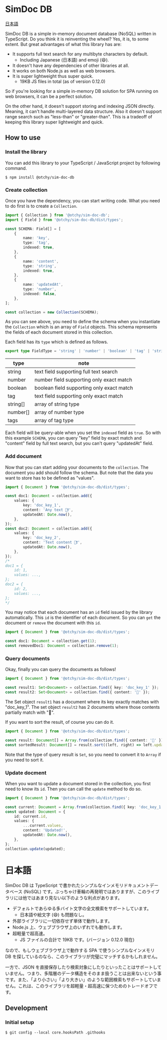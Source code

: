 # SimDoc DB

[日本語](#日本語)

SimDoc DB is a simple in-memory document database (NoSQL) written in TypeScript. Do you think it is reinventing the wheel? Yes, it is, to some extent. But great advantages of what this library has are:

-   It supports full text search for any multibyte characters by default.
    -   Including Japanese (日本語) and emoji (😄).
-   It doesn't have any dependencies of other libraries at all.
-   It works on both Node.js as well as web browsers.
-   It is super lightweight thus super quick.
    -   19KB JS files in total (as of version 0.12.0)

So if you're looking for a simple in-memory DB solution for SPA running on web browsers, it can be a perfect solution.

On the other hand, it doesn't support storing and indexing JSON directly. Meaning, it can't handle multi-layered data structure. Also it doesn't support range search such as "less-than" or "greater-than". This is a tradeoff of keeping this library super lightweight and quick.

## How to use

### Install the library

You can add this library to your TypeScript / JavaScript project by following command.

```
$ npm install @otchy/sim-doc-db
```

### Create collection

Once you have the dependency, you can start writing code. What you need to do first is to create a `Collection`.

```ts
import { Collection } from '@otchy/sim-doc-db';
import { Field } from '@otchy/sim-doc-db/dist/types';

const SCHEMA: Field[] = [
    {
        name: 'key',
        type: 'tag',
        indexed: true,
    },
    {
        name: 'content',
        type: 'string',
        indexed: true,
    },
    {
        name: 'updatedAt',
        type: 'number',
        indexed: false,
    },
];

const collection = new Collection(SCHEMA);
```

As you can see above, you need to define the schema when you instantiate the `Collection` which is an array of `Field` objects. This schema represents the fields of each document stored in this collection.

Each field has its `type` which is defined as follows.

```ts
export type FieldType = 'string' | 'number' | 'boolean' | 'tag' | 'string[]' | 'number[]' | 'tags';
```

| type     | note                                      |
| -------- | ----------------------------------------- |
| string   | text field supporting full text search    |
| number   | number field supporting only exact match  |
| boolean  | boolean field supporting only exact match |
| tag      | text field supporting only exact match    |
| string[] | array of string type                      |
| number[] | array of number type                      |
| tags     | array of tag type                         |

Each field will be query-able when you set the `indexed` field as `true`. So with this example `SCHEMA`, you can query "key" field by exact match and "content" field by full text search, but you can't query "updatedAt" field.

### Add document

Now that you can start adding your documents to the `collection`. The document you add should follow the schema. But note that the data you want to store has to be defined as "values".

```ts
import { Document } from '@otchy/sim-doc-db/dist/types';

const doc1: Document = collection.add({
    values: {
        key: 'doc_key_1',
        content: 'Any text 💯❗️',
        updatedAt: Date.now(),
    },
});
const doc2: Document = collection.add({
    values: {
        key: 'doc_key_2',
        content: 'Text content 💯❗️',
        updatedAt: Date.now(),
    },
});
/*
doc1 = {
    id: 1,
    values: ...,
};
doc2 = {
    id: 2,
    values: ...,
};
*/
```

You may notice that each document has an `id` field issued by the library automatically. This `id` is the identifier of each document. So you can `get` the document or `remove` the document with this `id`.

```ts
import { Document } from '@otchy/sim-doc-db/dist/types';

const doc1: Document = collection.get(1);
const removedDoc1: Document = collection.remove(1);
```

### Query documents

Okay, finally you can query the documents as follows!

```ts
import { Document } from '@otchy/sim-doc-db/dist/types';

const result1: Set<Document> = collection.find({ key: 'doc_key_1' });
const result2: Set<Document> = collection.find({ content: '💯' });
```

The Set object `result1` has a document where its key exactly matches with "doc_key_1". The set object `result2` has 2 documents where those contents partially match with "💯".

If you want to sort the result, of course you can do it.

```ts
import { Document } from '@otchy/sim-doc-db/dist/types';

const result: Document[] = Array.from(collection.find({ content: '💯' }));
const sortedResult: Document[] = result.sort((left, right) => left.updatedAt - right.updatedAt);
```

Note that the type of query result is `Set`, so you need to convert it to `Array` if you need to sort it.

### Update docment

When you want to update a document stored in the collection, you first need to know its `id`. Then you can call the `update` method to do so.

```ts
import { Document } from '@otchy/sim-doc-db/dist/types';

const current: Document = Array.from(collection.find({ key: 'doc_key_1' }))[0];
const updated: Document = {
    id: current.id,
    values: {
        ...current.values,
        content: 'Updated!',
        updatedAt: Date.now(),
    },
};
collection.update(updated);
```

<!--
### Export and import

### Multi-layerd data

### Emulatin range search
-->

# 日本語

SimDoc DB は TypeScript で書かれたシンプルなインメモリドキュメントデータベース (NoSQL) です。ぶっちゃけ車輪の再発明ではありますが、このライブラリには他ではあまり見ない以下のような利点があります。

-   デフォルトであらゆる多バイト文字の全文検索をサポートしています。
    -   日本語や絵文字 (😄) も問題なし。
-   外部ライブラリに一切依存せず単体で動作します。
-   Node.js 上、ウェブブラウザ上のいずれでも動作します。
-   超軽量で超高速。
    -   JS ファイルの合計で 19KB です。(バージョン 0.12.0 現在)

なので、もしウェブブラウザ上で動作する SPA で使うシンプルなインメモリ DB を探しているのなら、このライブラリが完璧にマッチするかもしれません。

一方で、JSON を直接保存したり検索対象にしたりといったことはサポートしていません。つまり、多階層のデータ構造をそのまま扱うことは出来ないという事です。また、「より小さい」「より大きい」のような範囲検索もサポートしていません。これは、このライブラリを超軽量・超高速に保つためのトレードオフです。

## Development

### Initial setup

```
$ git config --local core.hooksPath .githooks
```
